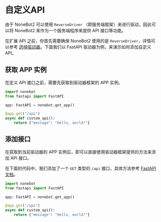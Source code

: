 # 自定义API

由于 NoneBot2 可以使用 `ReverseDriver` （即服务端框架）来进行驱动，因此可以将 NoneBot2 来作为一个服务端程序来提供 API 接口等功能。

在扩展 API 之前，你首先需要确保 NoneBot2 使用的是 `ReverseDriver`，详情可以参考 [选择驱动器](./choose-driver.md)。下面我们以 FastAPI 驱动器为例，来演示如何添加自定义 API。

## 获取 APP 实例

在定义 API 接口之前，需要先获取到驱动器框架的 APP 实例。

```python {4}
import nonebot
from fastapi import FastAPI

app: FastAPI = nonebot.get_app()

@app.get("/api")
async def custom_api():
    return {"message": "Hello, world!"}
```

## 添加接口

在获取到当前驱动器的 APP 实例后，即可以直接使用驱动器框架提供的方法来添加 API 接口。

在下面的代码中，我们添加了一个 `GET` 类型的 `/api` 接口，具体方法参考 [FastAPI 文档](https://fastapi.tiangolo.com/)。

```python {6-8}
import nonebot
from fastapi import FastAPI

app: FastAPI = nonebot.get_app()

@app.get("/api")
async def custom_api():
    return {"message": "Hello, world!"}
```